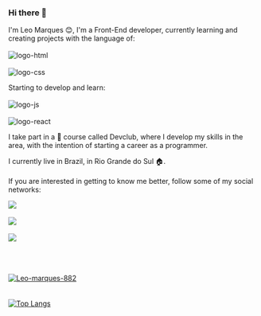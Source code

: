 ### Hi there 👋

I'm Leo Marques :blush:, I'm a Front-End developer, currently learning and creating projects with the language of:
<br>
<br>
<img src="https://img.shields.io/badge/HTML5-E34F26?style=for-the-badge&logo=html5&logoColor=white" alt="logo-html"/>
<br>
<br>
<img src="https://img.shields.io/badge/CSS-239120?&style=for-the-badge&logo=css3&logoColor=white" alt="logo-css"/>

Starting to develop and learn:
<br>
<br>
<img src="https://img.shields.io/badge/JavaScript-323330?style=for-the-badge&logo=javascript&logoColor=F7DF1E" alt="logo-js"/>
<br>
<br>
<img src="https://img.shields.io/badge/React-20232A?style=for-the-badge&logo=react&logoColor=61DAFB" alt="logo-react"/>

I take part in a :book: course called Devclub, where I develop my skills in the area, with the intention of starting a career as a programmer.

I currently live in Brazil, in Rio Grande do Sul :house:.
<br>
<br>
If you are interested in getting to know me better, follow some of my social networks:

<a href="https://www.linkedin.com/in/leonardoramosmarques/" target="_blank"> <img src="https://img.shields.io/badge/LinkedIn-0077B5?style=for-the-badge&logo=linkedin&logoColor=white"/> </a>
<br>
<br>
<a href="https://www.instagram.com/leomarques554/" target="_blank"> <img src="https://img.shields.io/badge/Instagram-E4405F?style=for-the-badge&logo=instagram&logoColor=white"/> </a>
<br>
<br>
<a href="https://www.facebook.com/leonardoramosmarques" target="_blank"> <img src="https://img.shields.io/badge/Facebook-1877F2?style=for-the-badge&logo=facebook&logoColor=white"/> </a>
<br>
<br>
<br>
<br>

[![Leo-marques-882](https://github-readme-stats.vercel.app/api?username=Leo-marques-882)](https://github.com/anuraghazra/github-readme-stats)
<br>
<br>
<br>
[![Top Langs](https://github-readme-stats.vercel.app/api/top-langs/?username=Leo-marques-882)](https://github.com/anuraghazra/github-readme-stats)





